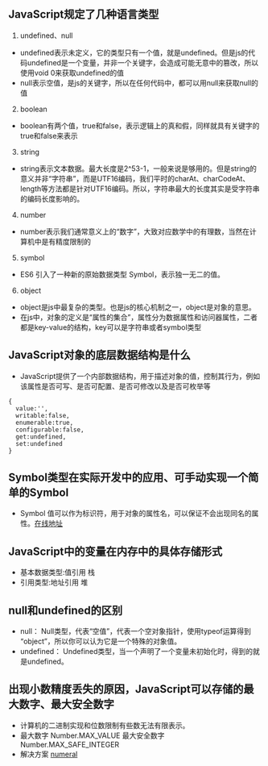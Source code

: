 ## JavaScript规定了几种语言类型
1. undefined、null
* undefined表示未定义，它的类型只有一个值，就是undefined。但是js的代码undefined是一个变量，并非一个关键字，会造成可能无意中的篡改，所以使用void 0来获取undefined的值
* null表示空值，是js的关键字，所以在任何代码中，都可以用null来获取null的值
2. boolean
* boolean有两个值，true和false，表示逻辑上的真和假，同样就具有关键字的true和false来表示
3. string
* string表示文本数据。最大长度是2^53-1，一般来说是够用的。但是string的意义并非“字符串”，而是UTF16编码，我们平时的charAt、charCodeAt、length等方法都是针对UTF16编码。所以，字符串最大的长度其实是受字符串的编码长度影响的。
4. number
* number表示我们通常意义上的“数字”，大致对应数学中的有理数，当然在计算机中是有精度限制的
5. symbol
* ES6 引入了一种新的原始数据类型 Symbol，表示独一无二的值。
6. object
* object是js中最复杂的类型。也是js的核心机制之一，object是对象的意思。
* 在js中，对象的定义是“属性的集合”，属性分为数据属性和访问器属性，二者都是key-value的结构，key可以是字符串或者symbol类型

## JavaScript对象的底层数据结构是什么
* JavaScript提供了一个内部数据结构，用于描述对象的值，控制其行为，例如该属性是否可写、是否可配置、是否可修改以及是否可枚举等
```
{
  value:'',
  writable:false,
  enumerable:true,
  configurable:false,
  get:undefined,
  set:undefined
}
```
## Symbol类型在实际开发中的应用、可手动实现一个简单的Symbol
* Symbol 值可以作为标识符，用于对象的属性名，可以保证不会出现同名的属性。[在线地址](https://segmentfault.com/a/1190000015262174)

## JavaScript中的变量在内存中的具体存储形式
* 基本数据类型:值引用  栈
* 引用类型:地址引用  堆

## null和undefined的区别
* null： Null类型，代表“空值”，代表一个空对象指针，使用typeof运算得到 “object”，所以你可以认为它是一个特殊的对象值。
* undefined： Undefined类型，当一个声明了一个变量未初始化时，得到的就是undefined。

## 出现小数精度丢失的原因，JavaScript可以存储的最大数字、最大安全数字
* 计算机的二进制实现和位数限制有些数无法有限表示。
* 最大数字 Number.MAX_VALUE 最大安全数字 Number.MAX_SAFE_INTEGER
* 解决方案 [numeral](http://numeraljs.com/)